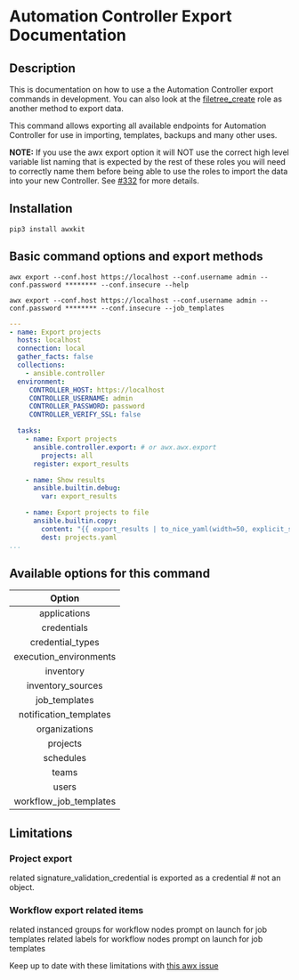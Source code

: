 # Automation Controller Export Documentation

## Description

This is documentation on how to use a the Automation Controller export commands in development. You can also look at the [filetree_create](https://github.com/redhat-cop/aap_configuration_extended/blob/devel/roles/filetree_create/README.md) role as another method to export data.

This command allows exporting all available endpoints for Automation Controller for use in importing, templates, backups and many other uses.

**NOTE:** If you use the awx export option it will NOT use the correct high level variable list naming that is expected by the rest of these roles you will need to correctly name them before being able to use the roles to import the data into your new Controller. See [#332](https://github.com/redhat-cop/aap_configuration/issues/332) for more details.

## Installation

```console
pip3 install awxkit
```

## Basic command options and export methods

```console
awx export --conf.host https://localhost --conf.username admin --conf.password ******** --conf.insecure --help
```

```console
awx export --conf.host https://localhost --conf.username admin --conf.password ******** --conf.insecure --job_templates
```

```yaml
---
- name: Export projects
  hosts: localhost
  connection: local
  gather_facts: false
  collections:
    - ansible.controller
  environment:
     CONTROLLER_HOST: https://localhost
     CONTROLLER_USERNAME: admin
     CONTROLLER_PASSWORD: password
     CONTROLLER_VERIFY_SSL: false

  tasks:
    - name: Export projects
      ansible.controller.export: # or awx.awx.export
        projects: all
      register: export_results

    - name: Show results
      ansible.builtin.debug:
        var: export_results

    - name: Export projects to file
      ansible.builtin.copy:
        content: "{{ export_results | to_nice_yaml(width=50, explicit_start=true, explicit_end=true) }}"
        dest: projects.yaml
...
```

## Available options for this command

|Option|
|:---:|
|applications|
|credentials|
|credential_types|
|execution_environments|
|inventory|
|inventory_sources|
|job_templates|
|notification_templates|
|organizations|
|projects|
|schedules|
|teams|
|users|
|workflow_job_templates|

## Limitations

### Project export

related signature_validation_credential is exported as a credential # not an object.

### Workflow export related items

related instanced groups for workflow nodes prompt on launch for job templates
related labels for workflow nodes prompt on launch for job templates

Keep up to date with these limitations with [this awx issue](https://github.com/ansible/awx/issues/13868)
